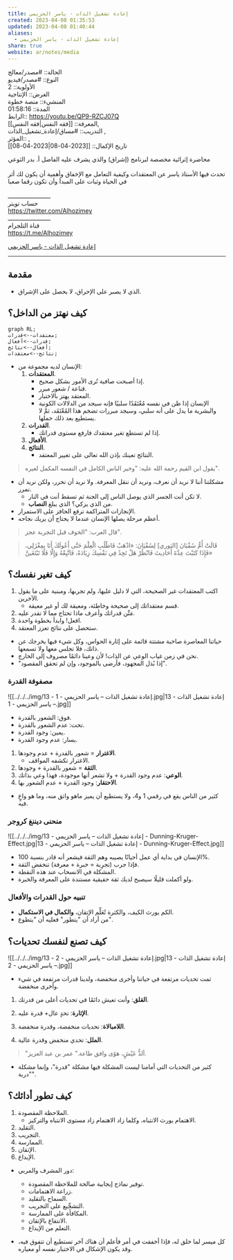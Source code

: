 ```yaml
---
title: إعادة تشغيل الذات - ياسر الحزيمي
created: 2023-04-08 01:35:53
updated: 2023-04-08 01:40:44
aliases:
  - إعادة تشغيل الذات - ياسر الحزيمي
share: true
website: ar/notes/media
---
```


الحالة:: #مصدر/معالج  
النوع:: #مصدر/فيديو  
اﻷولوية:: 2  
الغرض:: الإنتاجية  
المنشيء:: منصة خطوة  
المدة:: 01:58:16  
الرابط:: <https://youtu.be/QP9-RZCJ07Q>  
المعرفة:: [[فقه النفس|فقه النفس]],  
التدريب:: #مساق/إعادة_تشغيل_الذات ,  
المؤثر:: ,  
تاريخ اﻹكمال:: [[2023-04-08|2023-04-08]]

محاضرة إثرائية مخصصة لبرنامج (إشراق) والذي يشرف عليه الفاضل أ. بدر الثوعي <br><br>تحدث فيها الأستاذ ياسر عن المعتقدات وكيفية التعامل مع الإخفاق وأهمية أن يكون لك أثر في الحياة وثبات على المبدأ وأن تكون رقما صعبا <br><br>ــــــــــــــــــــــــ<br>حساب تويتر <br><a href="https://twitter.com/Alhozimey">https://twitter.com/Alhozimey</a><br>ــــــــــــــــــــــــ<br>قناة التلجرام<br><a href="https://t.me/Alhozimey">https://t.me/Alhozimey</a>

[إعادة تشغيل الذات - ياسر الحزيمي](https://youtu.be/QP9-RZCJ07Q)

---

## مقدمة

- الذي لا يصبر على الإحراق، لا يحصل على الإشراق.

## كيف نهتز من الداخل؟

```mermaid
graph RL;
معتقدات-->قدرات;
قدرات-->أفعال;
أفعال-->نتائج;
نتائج-->معتقدات;
```

- الإنسان لديه مجموعة من:
  1. **المعتقدات**.
     - إذا أصبحت صافية تُرى اﻷمور بشكل صحيح.
     - قناعة / شعور مبرر.
     - المعتقد يهتز بالاختبار.
     - الإنسان إذا ظن في نفسه مُعْتَقَدًا سلبيًا فإنه سيجد من الدلالات الكونية والبشرية ما يدل على أنه سلبي، وسيجد مبررات تضخم هذا المُعْتَقَد، ثمَّ لا يستطيع بعد ذلك حملها.
  2. **القدرات**.
     - إذا لم تستطع تغير معتقدك فارفع مستوى قدراتك.
  3. **الأفعال**.
  4. **النتائج**.
     - النتائج تعينك بإذن الله تعالى على تغيير المعتقد.

> يقول ابن القيم رحمة الله عليه: "وخير الناس الكامل في النفسه المكمل لغيره".

- مشكلتنا أننا لا نريد أن نعرف، ونريد أن ننقل المعرفة. ولا نريد أن نحرر، ولكن نريد أن نمرر.
  - لا تكن أنت الجسر الذي يوصل الناس إلى الجنة ثم تسقط أنت في النار.
  - من الذي يزكي؟ الذي يبلغ **النصاب**.
- الإنجازات المتراكمة ترفع الحافز على الاستمرار.
- أعظم مرحلة يصلها الإنسان عندما لا يحتاج أن يريك نجاحه.

> قال العرب: "الخوف قبل التجربة عجز".

> قَالَتْ أُمُّ سُفْيَانَ [الثوري] لِسُفْيَانَ: «اذْهَبْ فَاطْلُبِ الْعِلْمَ حَتَّى أَعُولَكَ أَنَا بِمِغْزَلِي، فَإِذَا كَتَبْتَ عِدَّةَ أَحَادِيثَ فَانْظُرْ هَلْ تَجِدُ فِي نَفْسِكَ زِيَادَةً، فَاتَّبِعْهُ وَإِلَّا فَلَا تَبْتَغَينَّ»

## كيف تغير نفسك؟

1. اكتب المعتقدات غير الصحيحة، التي لا دليل عليها، ولم تجربها، ومبنية على ما يقول الآخرين.
   - قسم معتقداتك إلى صحيحة وخاطئة، ومعيقة لك أو غير معيقة.
2. مَتِّن قدراتك وأعرف ماذا تحتاج مما لا تقدر عليه.
3. افعل! وابدأ بخطوة واحدة.
4. ستحصل على نتائج تعزز المعتقد.

- حياتنا المعاصرة صاخبة مشتتة قائمة على إثارة الحواس، وكل شيء فيها يخرجك عن ذاتك، فلا تجلس معها ولا تسمعها.
- نحن في زمن غياب الوعي عن الذات! لأن وعينا دائمًا مصروف إلى الخارج.
- "إذا بُذل المجهود، فأرضى بالموجود، وإن لم تحقق المقصود".

### مصفوفة القدرة

![[../../../img/13 - إعادة تشغيل الذات – ياسر الحزيمي - 1.jpg|13 - إعادة تشغيل الذات – ياسر الحزيمي - 1.jpg]]

- فوق: الشعور بالقدرة.
- تحت: عدم الشعور بالقدرة.
- يمين: وجود القدرة.
- يسار: عدم وجود القدرة.

1. **الاغترار** = شعور بالقدرة + عدم وجودها.
   - الاغترار تكشفه المواقف.
2. **الثقة** = شعور بالقدرة + وجودها.
3. **الوعي**: عدم وجود القدرة + ولا تشعر أنها موجودة، فهذا وعي بذاتك.
4. **الاحتقار**: وجود القدرة + عدم الشعور بها.

- كثير من الناس يقع في رقمي 1 و4، ولا يستطيع أن يميز ماهو واثق منه، وما هو واعٍ فيه.

### منحنى ديننغ كروجر

![[../../../img/13 - إعادة تشغيل الذات – ياسر الحزيمي - Dunning-Kruger-Effect.jpg|13 - إعادة تشغيل الذات – ياسر الحزيمي - Dunning-Kruger-Effect.jpg]]

- الإنسان في بداية أي عمل أحيانًا يصيبه وهم الثقة فيشعر أنه قادر بنسبة 100%.
- فإذا جرب (تجرِبة = خبرة + معرفة) تنخفض الثقة.
- المشكلة في الانسحاب عند هذه النقطة.
- ولو أكملت قليلًا سيصبح لديك ثقة حقيقية مستندة على المعرفة والخبرة.

### تنبيه حول القدرات والأفعال

- الكم يورث الكيف، والكثرة تُعَلِّم الإتقان، **والكمال في الاستكمال**.
- من أراد أن "يتطور" فعليه أن "يتطوع".

## كيف تصنع لنفسك تحديات؟

![[../../../img/13 - إعادة تشغيل الذات – ياسر الحزيمي - 2.jpg|13 - إعادة تشغيل الذات – ياسر الحزيمي - 2.jpg]]

- ثمت تحديات مرتفعة في حياتنا وأخرى منخفضة، ولدينا قدرات مرتفعة في شيء وأخرى منخفضة.

1. **القلق**: وأنت تعيش دائمًا في تحديات أعلى من قدرتك.
2. **اﻹثارة**: تحدٍ عال+ قدرة عليه.

3. **اللامبالاة**: تحديات منخفضة، وقدرة منخفضة.
4. **الملل**: تحدي منخفض وقدرة عالية.

> "ألذُّ عَيْشٍ، هوًى وافق طاعة." عمر بن عبد العزيز.

- كثير من التحديات التي أمامنا ليست المشكلة فيها مشكلة "قدرة"، وإنما مشكلة "دربة".

## كيف تطور أدائك؟

1. الملاحظة المقصودة.
   - الاهتمام يورث الانتباه، وكلما زاد الاهتمام زاد مستوى الانتباه والتركيز.
2. التقليد.
3. التجريب.
4. الممارسة.
5. الإتقان.
6. الإبداع.

- دور المشرف والمربي:

  - توفير نماذج إيجابية صالحة للملاحظة المقصودة.
  - زراعة الاهتمامات.
  - السماح بالتقليد.
  - التشجِّيع على التجريب.
  - المكافأة على الممارسة.
  - الانتفاع بالإتقان.
  - التعلم من الإبداع.

- كل ميسر لما خلق له، فإذا أخفقت في أمر فأعلم أن هناك آخر تستطيع أن تتفوق فيه، وقد يكون الإشكال في الاختبار نفسه أو معياره.
